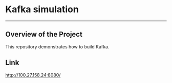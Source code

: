 # Kafka simulation
---
## Overview of the Project
This repository demonstrates how to build Kafka.
## Link
http://100.27.158.24:8080/
